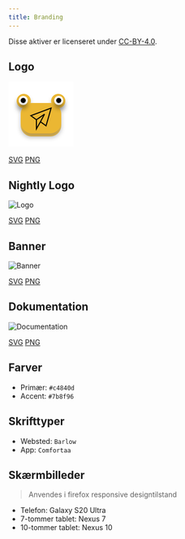 ```yaml
---
title: Branding
---
```


Disse aktiver er licenseret under [CC-BY-4.0](https://github.com/LinwoodDev/Butterfly/blob/develop/BRANDING_LICENSE).

## Logo

![Logo](/img/logo.svg)

[SVG](/img/logo.svg) [PNG](/img/logo.png)

## Nightly Logo

![Logo](/img/natly.svg)

[SVG](/img/natly.svg) [PNG](/img/natly.png)

## Banner

![Banner](/img/banner.svg)

[SVG](/img/banner.svg) [PNG](/img/banner.png)

## Dokumentation

![Documentation](/img/docs.svg)

[SVG](/img/docs.svg) [PNG](/img/docs.png)

## Farver

- Primær: `#c4840d`
- Accent: `#7b8f96`

## Skrifttyper

- Websted: `Barlow`
- App: `Comfortaa`

## Skærmbilleder

> Anvendes i firefox responsive designtilstand

- Telefon: Galaxy S20 Ultra
- 7-tommer tablet: Nexus 7
- 10-tommer tablet: Nexus 10
